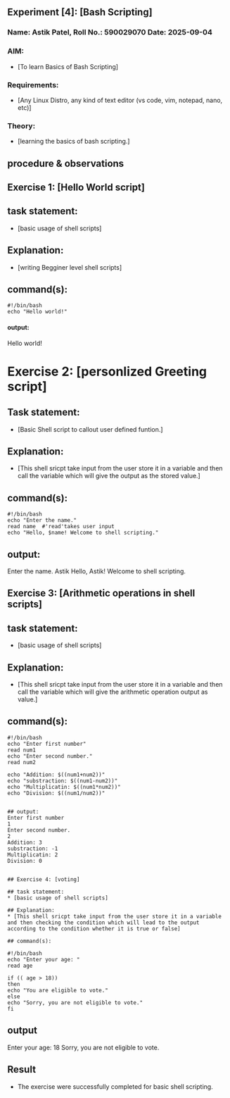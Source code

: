 ## Experiment [4]: [Bash Scripting]
### Name: Astik Patel, Roll No.: 590029070 Date: 2025-09-04

### AIM:
* [To learn Basics of Bash Scripting]

### Requirements:
* [Any Linux Distro, any kind of text editor (vs code, vim, notepad, nano, etc)]

### Theory:
* [learning the basics of bash scripting.]

## procedure & observations

## Exercise 1: [Hello World script]

## task statement: 
* [basic usage of shell scripts]

## Explanation:  
* [writing Begginer level shell scripts]

## command(s):
```
#!/bin/bash
echo "Hello world!"
```

#### output:
Hello world!
# Exercise 2: [personlized Greeting script]

## Task statement:
* [Basic Shell script to callout user defined funtion.]

## Explanation:
* [This shell sricpt take input from the user store it in a variable and then call the variable which will give the output as the stored value.]

## command(s):
```
#!/bin/bash
echo "Enter the name."
read name  #'read'takes user input 
echo "Hello, $name! Welcome to shell scripting."
```

## output:
Enter the name.
Astik
Hello, Astik! Welcome to shell scripting.

## Exercise 3: [Arithmetic operations in shell scripts]

## task statement: 
* [basic usage of shell scripts]

## Explanation:  
* [This shell sricpt take input from the user store it in a variable and then call the variable which will give the arithmetic operation output as value.]

## command(s):
```
#!/bin/bash
echo "Enter first number"
read num1
echo "Enter second number."
read num2

echo "Addition: $((num1+num2))"
echo "substraction: $((num1-num2))"
echo "Multiplicatin: $((num1*num2))"
echo "Division: $((num1/num2))"


## output:
Enter first number
1
Enter second number.
2
Addition: 3
substraction: -1
Multiplicatin: 2
Division: 0


## Exercise 4: [voting]

## task statement: 
* [basic usage of shell scripts]

## Explanation:  
* [This shell sricpt take input from the user store it in a variable and then checking the condition which will lead to the output according to the condition whether it is true or false]

## command(s):
```
    #!/bin/bash
    echo "Enter your age: "
    read age

    if (( age > 18))
    then
    echo "You are eligible to vote."
    else 
    echo "Sorry, you are not eligible to vote."
    fi
## output
Enter your age: 
18
Sorry, you are not eligible to vote.

## Result
* The exercise were successfully completed for basic shell scripting.
